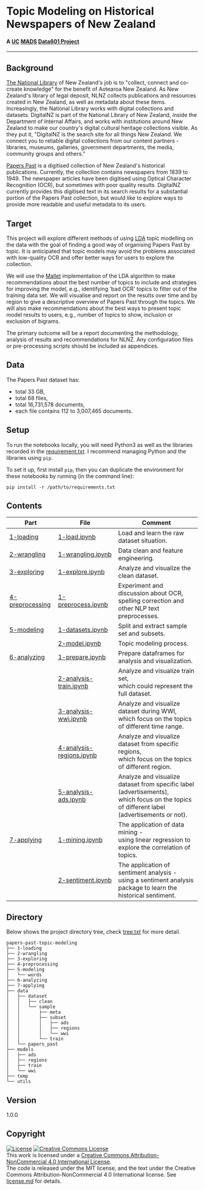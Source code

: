 # Topic Modeling on Historical Newspapers of New Zealand

#### A [UC](https://canterbury.ac.nz/) [MADS](https://www.canterbury.ac.nz/study/qualifications-and-courses/masters-degrees/master-of-applied-data-science/) [Data601 Project](https://www.canterbury.ac.nz/courseinfo/GetCourseDetails.aspx?course=DATA601&occurrence=18X(C)&year=2018)
---


## Background

[The National Library](https://natlib.govt.nz/) of New Zealand's job is to "collect, connect and co-create knowledge" for the benefit of Aotearoa New Zealand. As New Zealand's library of legal deposit, NLNZ collects publications and resources created in New Zealand, as well as metadata about these items. Increasingly, the National Library works with digital collections and datasets. DigitalNZ is part of the National Library of New Zealand, inside the Department of Internal Affairs, and works with institutions around New Zealand to make our country's digital cultural heritage collections visible. As they put it, "DigitalNZ is the search site for all things New Zealand. We connect you to reliable digital collections from our content partners - libraries, museums, galleries, government departments, the media, community groups and others."

[Papers Past](https://paperspast.natlib.govt.nz/) is a digitised collection of New Zealand's historical publications. Currently, the collection contains newspapers from 1839 to 1949. The newspaper articles have been digitised using Optical Character Recognition (OCR), but sometimes with poor quality results. DigitalNZ currently provides this digitised text in its search results for a substantial portion of the Papers Past collection, but would like to explore ways to provide more readable and useful metadata to its users. 


## Target

This project will explore different methods of using [LDA](http://www.jmlr.org/papers/volume3/blei03a/blei03a.pdf) topic modelling on the data with the goal of finding a good way of organising Papers Past by topic. It is anticipated that topic models may avoid the problems associated with low-quality OCR and offer better ways for users to explore the collection. 

We will use the [Mallet](http://mallet.cs.umass.edu/) implementation of the LDA algorithm to make recommendations about the best number of topics to include and strategies for improving the model, e.g., identifying 'bad OCR' topics to filter out of the training data set. We will visualise and report on the results over time and by region to give a descriptive overview of Papers Past through the topics. We will also make recommendations about the best ways to present topic model results to users, e.g., number of topics to show, inclusion or exclusion of bigrams.

The primary outcome will be a report documenting the methodology, analysis of results and recommendations for NLNZ. Any configuration files or pre-processing scripts should be included as appendices.


## Data

The Papers Past dataset has:
* total 33 GB,
* total 68 files,
* total 16,731,578 documents,
* each file contains 112 to 3,007,465 documents.


## Setup

To run the notebooks locally, you will need Python3 as well as the libraries recorded in the [requirement.txt](https://github.com/xandercai/papers-past-topic-modeling/blob/master/requirement.txt). I recommend managing Python and the libraries using `pip`.

To set it up, first install `pip`, then you can duplicate the environment for these notebooks by running (in the command line):

```console
pip install -r /path/to/requirements.txt
```

## Contents

Part | File | Comment
---|---|---
[1-loading](https://github.com/xandercai/papers-past-topic-modeling/tree/master/1-loading) | [1-load.ipynb](https://github.com/xandercai/papers-past-topic-modeling/blob/master/1-loading/1-load.ipynb) | Load and learn the raw dataset situation.
[2-wrangling](https://github.com/xandercai/papers-past-topic-modeling/tree/master/2-wrangling) | [1-wrangling.ipynb](https://github.com/xandercai/papers-past-topic-modeling/blob/master/2-wrangling/1-wrangling.ipynb) | Data clean and feature engineering.
[3-exploring](https://github.com/xandercai/papers-past-topic-modeling/tree/master/3-exploring) | [1-explore.ipynb](https://github.com/xandercai/papers-past-topic-modeling/blob/master/3-exploring/1-explore.ipynb) | Analyze and visualize the clean dataset.
[4-preprocessing](https://github.com/xandercai/papers-past-topic-modeling/tree/master/4-preprocessing) | [1-preprocess.ipynb](https://github.com/xandercai/papers-past-topic-modeling/blob/master/4-preprocessing/1-preprocess.ipynb) | Experiment and discussion about OCR,<br/>spelling correction and other NLP text preprocesses.
[5-modeling](https://github.com/xandercai/papers-past-topic-modeling/tree/master/5-modeling) | [1-datasets.ipynb](https://github.com/xandercai/papers-past-topic-modeling/blob/master/5-modeling/1-datasets.ipynb) | Split and extract sample set and subsets.
&nbsp; | [2-model.ipynb](https://github.com/xandercai/papers-past-topic-modeling/blob/master/5-modeling/2-model.ipynb) | Topic modeling process.
[6-analyzing](https://github.com/xandercai/papers-past-topic-modeling/tree/master/6-analyzing) | [1-prepare.ipynb](https://github.com/xandercai/papers-past-topic-modeling/blob/master/6-analyzing/1-prepare.ipynb) | Prepare dataframes for analysis and visualization.
&nbsp; | [2-analysis-train.ipynb](https://github.com/xandercai/papers-past-topic-modeling/blob/master/6-analyzing/2-analysis-train.ipynb) | Analyze and visualize train set,<br/>which could represent the full dataset.
&nbsp; | [3-analysis-wwi.ipynb](https://github.com/xandercai/papers-past-topic-modeling/blob/master/6-analyzing/3-analysis-wwi.ipynb) | Analyze and visualize dataset during WWI,<br/>which focus on the topics of different time range.
&nbsp; | [4-analysis-regions.ipynb](https://github.com/xandercai/papers-past-topic-modeling/blob/master/6-analyzing/4-analysis-regions.ipynb) | Analyze and visualize dataset from specific regions,<br/>which focus on the topics of different region.
&nbsp; | [5-analysis-ads.ipynb](https://github.com/xandercai/papers-past-topic-modeling/blob/master/6-analyzing/5-analysis-ads.ipynb) | Analyze and visualize dataset from specific label (advertisements),<br/>which focus on the topics of different label (advertisements or not).
[7-applying](https://github.com/xandercai/papers-past-topic-modeling/tree/master/7-applying) | [1-mining.ipynb](https://github.com/xandercai/papers-past-topic-modeling/blob/master/7-applying/1-mining.ipynb) | The application of data mining -<br/>using linear regression to explore the correlation of topics.
&nbsp; | [2-sentiment.ipynb](https://github.com/xandercai/papers-past-topic-modeling/blob/master/7-applying/2-sentiment.ipynb) | The application of sentiment analysis -<br/>using a sentiment analysis package to learn the historical sentiment.


## Directory

Below shows the project directory tree, check [tree.txt](https://github.com/xandercai/papers-past-topic-modeling/blob/master/tree.txt) for more detail.

```
papers-past-topic-modeling
├── 1-loading
├── 2-wrangling
├── 3-exploring
├── 4-preprocessing
├── 5-modeling
│   └── words
├── 6-analyzing
├── 7-applying
├── data
│   ├── dataset
│   │   ├── clean
│   │   └── sample
│   │       ├── meta
│   │       ├── subset
│   │       │   ├── ads
│   │       │   ├── regions
│   │       │   └── wwi
│   │       └── train
│   └── papers_past
├── models
│   ├── ads
│   ├── regions
│   ├── train
│   └── wwi
├── temp
└── utils
```


## Version

1.0.0


## Copyright

[![License](http://img.shields.io/:license-mit-blue.svg?style=flat-square)](http://badges.mit-license.org)&nbsp;<a rel="license" href="http://creativecommons.org/licenses/by-nc/4.0/"><img alt="Creative Commons License" style="border-width:0" src="https://i.creativecommons.org/l/by-nc/4.0/80x15.png" /></a><br />This work is licensed under a <a rel="license" href="http://creativecommons.org/licenses/by-nc/4.0/">Creative Commons Attribution-NonCommercial 4.0 International License</a>.<br/>
The code is released under the MIT license, and the text under the Creative Commons Attribution-NonCommercial 4.0 International license. See [license.md](https://github.com/xandercai/papers-past-topic-modeling/blob/master/license.md) for details.
